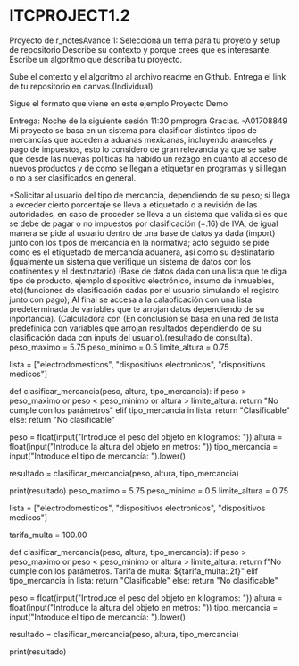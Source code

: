 # ITCPROJECT1.2

Proyecto de r_notesAvance 1: Selecciona un tema para tu proyeto y setup de repositorio
Describe su contexto y porque crees que es interesante. Escribe un algoritmo que describa tu proyecto.

Sube el contexto y el algoritmo al archivo readme en Github. Entrega el link de tu repositorio en canvas.(Individual)

Sigue el formato que viene en este ejemplo Proyecto Demo

Entrega: Noche de la siguiente sesión 11:30 pmprogra
Gracias.
-A01708849
Mi proyecto se basa en un sistema para clasificar distintos tipos de mercancías que acceden a aduanas mexicanas, incluyendo aranceles y pago de impuestos, esto lo considero de gran relevancia ya que se sabe que desde las nuevas políticas ha habido un rezago en cuanto al acceso de nuevos productos y de como se llegan a etiquetar en programas y si llegan o no a ser clasificados en general. 

*Solicitar al usuario del tipo de mercancia, dependiendo de su peso; si llega a exceder cierto porcentaje se lleva a etiquetado o a revisión de las autoridades, en caso de proceder se lleva a un sistema que valida si es que se debe de pagar o no impuestos por clasificación (+.16) de IVA, de igual manera se pide al usuario dentro de una base de datos ya dada (import) junto con los tipos de mercancía en la normativa; acto seguido se pide como es el etiquetado de mercancía aduanera, así como su destinatario (igualmente un sistema que verifique un sistema de datos con los continentes y el destinatario)
(Base de datos dada con una lista que te diga tipo de producto, ejemplo dispositivo electrónico, insumo de inmuebles, etc)(funciones de clasificación dadas por el usuario simulando el registro junto con pago); 
Al final se accesa a la calaoficación con una lista predeterminada de variables que te arrojan datos dependiendo de su inportancia). 
(Calculadora con 
(En conclusión se basa en una red de lista predefinida con variables que arrojan resultados dependiendo de su clasificación dada con inputs del usuario).(resultado de consulta).
peso_maximo = 5.75
peso_minimo = 0.5
limite_altura = 0.75

lista = ["electrodomesticos", "dispositivos electronicos", "dispositivos medicos"]

def clasificar_mercancia(peso, altura, tipo_mercancia):
    if peso > peso_maximo or peso < peso_minimo or altura > limite_altura:
        return "No cumple con los parámetros"
    elif tipo_mercancia in lista:
        return "Clasificable"
    else:
        return "No clasificable"

peso = float(input("Introduce el peso del objeto en kilogramos: "))
altura = float(input("Introduce la altura del objeto en metros: "))
tipo_mercancia = input("Introduce el tipo de mercancía: ").lower()

resultado = clasificar_mercancia(peso, altura, tipo_mercancia)

print(resultado)
peso_maximo = 5.75
peso_minimo = 0.5
limite_altura = 0.75

lista = ["electrodomesticos", "dispositivos electronicos", "dispositivos medicos"]

tarifa_multa = 100.00

def clasificar_mercancia(peso, altura, tipo_mercancia):
    if peso > peso_maximo or peso < peso_minimo or altura > limite_altura:
        return f"No cumple con los parámetros. Tarifa de multa: ${tarifa_multa:.2f}"
    elif tipo_mercancia in lista:
        return "Clasificable"
    else:
        return "No clasificable"

peso = float(input("Introduce el peso del objeto en kilogramos: "))
altura = float(input("Introduce la altura del objeto en metros: "))
tipo_mercancia = input("Introduce el tipo de mercancía: ").lower()

resultado = clasificar_mercancia(peso, altura, tipo_mercancia)

print(resultado)
